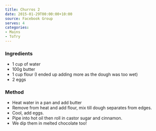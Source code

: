 ```yaml
---
title: Churros 2
date: 2015-01-29T00:00:00+10:00
source: Facebook Group
serves: 4
categories:
- Mains
- ToTry
---
```











### Ingredients

* 1 cup of water
* 100g butter
* 1 cup flour (I ended up adding more as the dough was too wet)
* 2 eggs

### Method

* Heat water in a pan and add butter
* Remove from heat and add flour, mix till dough separates from edges. 
* Cool, add eggs. 
* Pipe into hot oil then roll in castor sugar and cinnamon. 
* We dip them in melted chocolate too!
